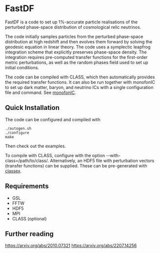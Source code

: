 FastDF
======

FastDF is a code to set up 1%-accurate particle realisations of the
perturbed phase-space distribution of cosmological relic neutrinos.

The code initially samples particles from the perturbed phase-space
distribution at high redshift and then evolves them forward by
solving the geodesic equation in linear theory. The code uses a
symplectic leapfrog integration scheme that explicitly preserves
phase-space density. The integration requires pre-computed transfer
functions for the first-order metric perturbations, as well as the
random phases field used to set up initial conditions.

The code can be compiled with CLASS, which then automatically provides
the required transfer functions. It can also be run together with
monofonIC to set up dark matter, baryon, and neutrino ICs with a single
configuration file and command. See [monofonIC](https://github.com/wullm/monofonic).

Quick Installation
------------------

The code can be configured and compiled with

```
./autogen.sh
./configure
make
```

Then check out the examples.

To compile with CLASS, configure with the option --with-class=/path/to/class/.
Alternatively, an HDF5 file with perturbation vectors (transfer functions)
can be supplied. These can be pre-generated with [classex](https://github.com/wullm/classex).

Requirements
------------
+ GSL
+ FFTW
+ HDF5
+ MPI
+ CLASS (optional)

Further reading
---------------

https://arxiv.org/abs/2010.07321
https://arxiv.org/abs/2207.14256
